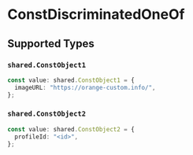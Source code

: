 # ConstDiscriminatedOneOf


## Supported Types

### `shared.ConstObject1`

```typescript
const value: shared.ConstObject1 = {
  imageURL: "https://orange-custom.info/",
};
```

### `shared.ConstObject2`

```typescript
const value: shared.ConstObject2 = {
  profileId: "<id>",
};
```

